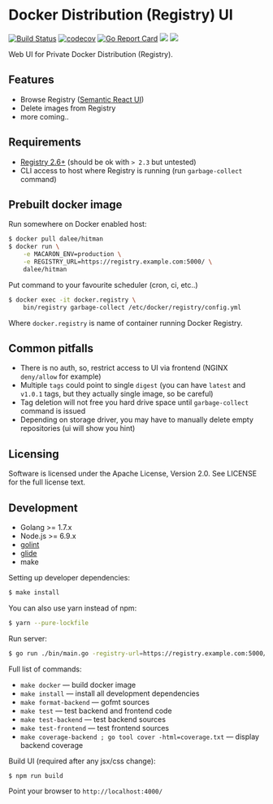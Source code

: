 # Docker Distribution (Registry) UI

[![Build Status](https://travis-ci.org/Dalee/hitman.svg?branch=master)](https://travis-ci.org/Dalee/hitman)
[![codecov](https://codecov.io/gh/Dalee/hitman/branch/master/graph/badge.svg)](https://codecov.io/gh/Dalee/hitman)
[![Go Report Card](https://goreportcard.com/badge/github.com/Dalee/hitman)](https://goreportcard.com/report/github.com/Dalee/hitman)
[![](https://images.microbadger.com/badges/image/dalee/hitman.svg)](https://microbadger.com/images/dalee/hitman "Get your own image badge on microbadger.com")
[![](https://images.microbadger.com/badges/version/dalee/hitman.svg)](https://microbadger.com/images/dalee/hitman "Get your own version badge on microbadger.com")

Web UI for Private Docker Distribution (Registry).

## Features

 * Browse Registry ([Semantic React UI](http://react.semantic-ui.com/))
 * Delete images from Registry
 * more coming..

## Requirements

 * [Registry 2.6+](https://hub.docker.com/r/library/registry/tags/) (should be ok with `> 2.3` but untested)
 * CLI access to host where Registry is running (run `garbage-collect` command)

## Prebuilt docker image

Run somewhere on Docker enabled host:
```bash
$ docker pull dalee/hitman
$ docker run \
    -e MACARON_ENV=production \
    -e REGISTRY_URL=https://registry.example.com:5000/ \
    dalee/hitman
```

Put command to your favourite scheduler (cron, ci, etc..)
```bash
$ docker exec -it docker.registry \
    bin/registry garbage-collect /etc/docker/registry/config.yml
```

Where `docker.registry` is name of container running Docker Registry.

## Common pitfalls

 * There is no auth, so, restrict access to UI via frontend (NGINX `deny/allow` for example)
 * Multiple `tags` could point to single `digest`
 (you can have `latest` and `v1.0.1` tags, but they actually single image, so be careful)
 * Tag deletion will not free you hard drive space until `garbage-collect` command is issued
 * Depending on storage driver, you may have to manually delete empty repositories (ui will show you hint)

## Licensing

Software is licensed under the Apache License, Version 2.0. See LICENSE for the full license text.

## Development

 * Golang >= 1.7.x
 * Node.js >= 6.9.x
 * [golint](https://github.com/golang/lint)
 * [glide](https://github.com/Masterminds/glide)
 * make


Setting up developer dependencies:
```bash
$ make install
```

You can also use yarn instead of npm:
```bash
$ yarn --pure-lockfile
```

Run server:
```bash
$ go run ./bin/main.go -registry-url=https://registry.example.com:5000/
```

Full list of commands:
 * `make docker` — build docker image
 * `make install` — install all development dependencies
 * `make format-backend` — gofmt sources
 * `make test` — test backend and frontend code
 * `make test-backend` — test backend sources
 * `make test-frontend` — test frontend sources
 * `make coverage-backend ; go tool cover -html=coverage.txt` — display backend coverage

Build UI (required after any jsx/css change):
```bash
$ npm run build
```

Point your browser to `http://localhost:4000/`
